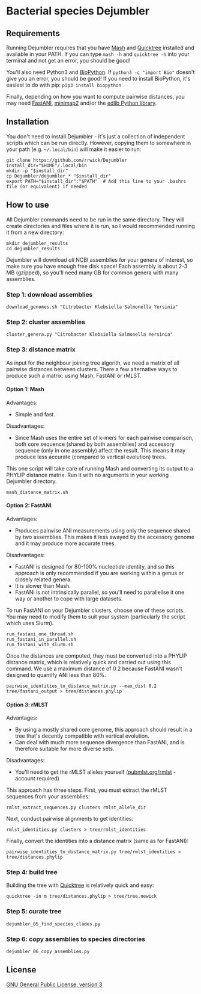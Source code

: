 # Bacterial species Dejumbler


## Requirements

Running Dejumbler requires that you have [Mash](https://github.com/marbl/Mash) and [Quicktree](https://github.com/khowe/quicktree) installed and available in your PATH. If you can type `mash -h` and `quicktree -h` into your terminal and not get an error, you should be good!

You'll also need Python3 and [BioPython](http://biopython.org/). If `python3 -c "import Bio"` doesn't give you an error, you should be good! If you need to install BioPython, it's easiest to do with pip: `pip3 install biopython`

Finally, depending on how you want to compute pairwise distances, you may need [FastANI](https://github.com/ParBLiSS/FastANI), [minimap2](https://github.com/lh3/minimap2) and/or the [edlib Python library](https://github.com/Martinsos/edlib/tree/master/bindings/python).




## Installation

You don't need to install Dejumbler - it's just a collection of independent scripts which can be run directly. However, copying them to somewhere in your path (e.g. `~/.local/bin`) will make it easier to run:

```
git clone https://github.com/rrwick/Dejumbler
install_dir="$HOME"/.local/bin
mkdir -p "$install_dir"
cp Dejumbler/dejumbler_* "$install_dir"
export PATH="$install_dir":"$PATH"  # Add this line to your .bashrc file (or equivalent) if needed
```




## How to use

All Dejumbler commands need to be run in the same directory. They will create directories and files where it is run, so I would recommended running it from a new directory:

```
mkdir dejumbler_results
cd dejumbler_results
```

Dejumbler will download _all_ NCBI assemblies for your genera of interest, so make sure you have enough free disk space! Each assembly is about 2-3 MB (gzipped), so you'll need many GB for common genera with many assemblies.


### Step 1: download assemblies

```
download_genomes.sh "Citrobacter Klebsiella Salmonella Yersinia"
```

### Step 2: cluster assemblies

```
cluster_genera.py "Citrobacter Klebsiella Salmonella Yersinia"
```

### Step 3: distance matrix

As input for the neighbour joining tree algorith, we need a matrix of all pairwise distances between clusters. There a few alternative ways to produce such a matrix: using Mash, FastANI or rMLST.

#### Option 1: Mash

Advantages:
* Simple and fast.

Disadvantages:
* Since Mash uses the entire set of k-mers for each pairwise comparison, both core sequence (shared by both assemblies) and accessory sequence (only in one assembly) affect the result. This means it may produce less accurate (compared to vertical evolution) trees.

This one script will take care of running Mash and converting its output to a PHYLIP distance matrix. Run it with no arguments in your working Dejumbler directory.
```
mash_distance_matrix.sh
```

#### Option 2: FastANI

Advantages:
* Produces pairwise ANI measurements using only the sequence shared by two assemblies. This makes it less swayed by the accessory genome and it may produce more accurate trees.

Disadvantages:
* FastANI is designed for 80-100% nucleotide identity, and so this approach is only recommended if you are working within a genus or closely related genera.
* It is slower than Mash.
* FastANI is not intrinsically parallel, so you'll need to parallelise it one way or another to cope with large datasets.

To run FastANI on your Dejumbler clusters, choose one of these scripts. You may need to modify them to suit your system (particularly the script which uses Slurm).
```
run_fastani_one_thread.sh
run_fastani_in_parallel.sh
run_fastani_with_slurm.sh
```

Once the distances are computed, they must be converted into a PHYLIP distance matrix, which is relatively quick and carried out using this command. We use a maximum distance of 0.2 because FastANI wasn't designed to quantify ANI less than 80%.
```
pairwise_identities_to_distance_matrix.py --max_dist 0.2 tree/fastani_output > tree/distances.phylip
```

#### Option 3: rMLST

Advantages:
* By using a mostly shared core genome, this approach should result in a tree that's decently compatible with vertical evolution.
* Can deal with much more sequence divergence than FastANI, and is therefore suitable for more diverse sets.

Disadvantages:
* You'll need to get the rMLST alleles yourself ([pubmlst.org/rmlst](https://pubmlst.org/rmlst/) - account required)

This approach has three steps. First, you must extract the rMLST sequences from your assemblies:
```
rmlst_extract_sequences.py clusters rmlst_allele_dir
```

Next, conduct pairwise alignments to get identities:
```
rmlst_identities.py clusters > tree/rmlst_identities
```

Finally, convert the identities into a distance matrix (same as for FastANI):
```
pairwise_identities_to_distance_matrix.py tree/rmlst_identities > tree/distances.phylip
```

### Step 4: build tree

Building the tree with [Quicktree](https://github.com/khowe/quicktree) is relatively quick and easy:
```
quicktree -in m tree/distances.phylip > tree/tree.newick
```

### Step 5: curate tree

```
dejumbler_05_find_species_clades.py
```

### Step 6: copy assemblies to species directories

```
dejumbler_06_copy_assemblies.py
```




## License

[GNU General Public License, version 3](https://www.gnu.org/licenses/gpl-3.0.html)
